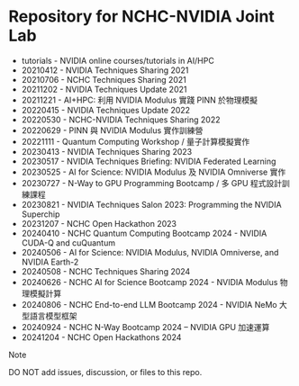 # Repository for NCHC-NVIDIA Joint Lab

 -  tutorials - NVIDIA online courses/tutorials in AI/HPC
 -  20210412 - NVIDIA Techniques Sharing 2021
 -  20210706 - NCHC Techniques Sharing 2021
 -  20211202 - NVIDIA Techniques Update 2021
 -  20211221 - AI+HPC: 利用 NVIDIA Modulus 實踐 PINN 於物理模擬
 -  20220415 - NVIDIA Techniques Update 2022
 -  20220530 - NCHC-NVIDIA Techniques Sharing 2022
 -  20220629 - PINN 與 NVIDIA Modulus 實作訓練營
 -  20221111 - Quantum Computing Workshop / 量子計算模擬實作
 -  20230413 - NVIDIA Techniques Sharing 2023
 -  20230517 - NVIDIA Techniques Briefing: NVIDIA Federated Learning
 -  20230525 - AI for Science: NVIDIA Modulus 及 NVIDIA Omniverse 實作
 -  20230727 - N-Way to GPU Programming Bootcamp / 多 GPU 程式設計訓練課程
 -  20230821 - NVIDIA Techniques Salon 2023: Programming the NVIDIA Superchip
 -  20231207 - NCHC Open Hackathon 2023
 -  20240410 - NCHC Quantum Computing Bootcamp 2024 - NVIDIA CUDA-Q and cuQuantum
 -  20240506 - AI for Science: NVIDIA Modulus, NVIDIA Omniverse, and NVIDIA Earth-2
 -  20240508 - NCHC Techniques Sharing 2024
 -  20240626 - NCHC AI for Science Bootcamp 2024 - NVIDIA Modulus 物理模擬計算
 -  20240806 - NCHC End-to-end LLM Bootcamp 2024 - NVIDIA NeMo 大型語言模型框架
 -  20240924 - NCHC N-Way Bootcamp 2024 – NVIDIA GPU 加速運算
 -  20241204 - NCHC Open Hackathons 2024

> [!NOTE]
> DO NOT add issues, discussion, or files to this repo.

<!--
  vim:ic noet norl wrap sw=8 ts=8 sts=8 ft=markdown:
  -->
